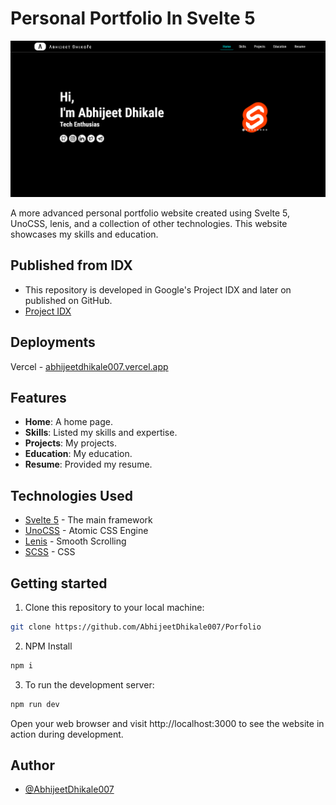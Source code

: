# Personal Portfolio In Svelte 5

![Portfolio Screenshot](/public/Screenshot.png)

A more advanced personal portfolio website created using Svelte 5, UnoCSS, lenis, and a collection of other technologies. This website showcases my skills and education.

## Published from IDX

- This repository is developed in Google's Project IDX and later on published on GitHub.
- [Project IDX](https://idx.dev) 

## Deployments
Vercel - [abhijeetdhikale007.vercel.app](https://abhijeetdhikale007.vercel.app)

## Features

-   **Home**: A home page.
-   **Skills**: Listed my skills and expertise.
-   **Projects**: My projects.
-   **Education**: My education.
-   **Resume**: Provided my resume.

## Technologies Used

-   [Svelte 5](https://svelte.dev) - The main framework
-   [UnoCSS](https://unocss.dev/) - Atomic CSS Engine
-   [Lenis](https://lenis.darkroom.engineering) - Smooth Scrolling
-   [SCSS](https://sass-lang.com) - CSS

## Getting started

1. Clone this repository to your local machine:

```bash
git clone https://github.com/AbhijeetDhikale007/Porfolio
```

2. NPM Install

```bash
npm i
```

3. To run the development server:

```bash
npm run dev
```

Open your web browser and visit http://localhost:3000 to see the website in action during development.

## Author

-   [@AbhijeetDhikale007](https://github.com/AbhijeetDhikale007)

